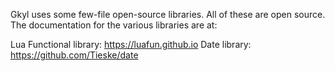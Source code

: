 Gkyl uses some few-file open-source libraries. All of these are open
source. The documentation for the various libraries are at:

Lua Functional library: https://luafun.github.io
Date library: https://github.com/Tieske/date